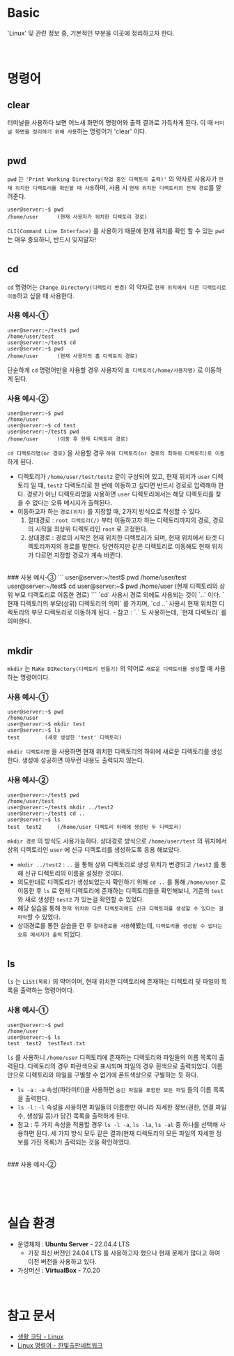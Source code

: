 # Basic
'Linux' 및 관련 정보 중, 기본적인 부분을 이곳에 정리하고자 한다.<br/><br/><br/>

# 명령어
## clear
터미널을 사용하다 보면 어느새 화면이 명령어와 출력 결과로 가득차게 된다. 이 때 `터미널 화면을 정리하기 위해 사용`하는 명령어가 'clear' 이다.<br/><br/>

## pwd
`pwd` 는 `'Print Working Directory(작업 중인 디렉토리 출력)'` 의 약자로 사용자가 `현재 위치한 디렉토리를 확인할 때 사용`하며, 사용 시 `현재 위치한 디렉토리의 전체 경로`를 알려준다.<br/>
```
user@server:~$ pwd
/home/user		(현재 사용자가 위치한 디렉토리 경로)
```
`CLI(Command Line Interface)` 를 사용하기 때문에 현재 위치를 확인 할 수 있는 `pwd` 는 매우 중요하니, 반드시 잊지말자!<br/><br/>

## cd
`cd` 명령어는 `Change Directory(디렉토리 변경)` 의 약자로 `현재 위치에서 다른 디렉토리로 이동`하고 싶을 때 사용한다.<br/>
### 사용 예시-①
```
user@server:~/test$ pwd
/home/user/test
user@server:~/test$ cd
user@server:~$ pwd
/home/user		(현재 사용자의 홈 디렉토리 경로)
```
단순하게 `cd` 명령어만을 사용할 경우 사용자의 `홈 디렉토리(/home/사용자명)` 로 이동하게 된다.<br/>
### 사용 예시-②
```
user@server:~$ pwd
/home/user
user@server:~$ cd test
user@server:~/test$ pwd
/home/user		(이동 후 현재 디렉토리 경로)
```
`cd 디렉토리명(or 경로)` 을 사용할 경우 `하위 디렉토리(or 경로의 최하위 디렉토리)로 이동` 하게 된다. 
- 디렉토리가 `/home/user/test/test2` 같이 구성되어 있고, 현재 위치가 `user` 디렉토리 일 때, `test2` 디렉토리로 한 번에 이동하고 싶다면 반드시 경로로 입력해야 한다. 경로가 아닌 디렉토리명을 사용하면 `user` 디렉토리에서는 해당 디렉토리를 찾을 수 없다는 오류 메시지가 출력된다.
- 이동하고자 하는 `경로(위치)` 를 지정할 때, 2가지 방식으로 작성할 수 있다.
	1. 절대경로 : `root 디렉토리(/)` 부터 이동하고자 하는 디렉토리까지의 경로, 경로의 시작을 최상위 디렉토리인 `root` 로 고정한다.
	2. 상대경로 : 경로의 시작은 현재 위치한 디렉토리가 되며, 현재 위치에서 타겟 디렉토리까지의 경로를 말한다. 당연하지만 같은 디렉토리로 이동해도 현재 위치가 다르면 지정할 경로가 계속 바뀐다.
<br/>
### 사용 예시-③
```
user@server:~/test$ pwd
/home/user/test
user@server:~/test$ cd
user@server:~$ pwd
/home/user		(현재 디렉토리의 상위 부모 디렉토리로 이동한 경로)
```
`cd` 사용시 경로 외에도 사용되는 것이 `..` 이다. `현재 디렉토리의 부모(상위) 디렉토리의 의미` 를 가지며, `cd ..` 사용시 현재 위치한 디렉토리의 부모 디렉토리로 이동하게 된다.
- 참고 : `.` 도 사용하는데, `현재 디렉토리` 를 의미한다.
<br/><br/>

## mkdir
`mkdir` 는 `MaKe DIRectory(디렉토리 만들기)` 의 약어로 `새로운 디렉토리를 생성`할 때 사용하는 명령어이다.<br/>
### 사용 예시-①
```
user@server:~$ pwd
/home/user
user@server:~$ mkdir test
user@server:~$ ls
test		(새로 생성한 'test' 디렉토리)	
```
`mkdir 디렉토리명` 을 사용하면 현재 위치한 디렉토리의 하위에 새로운 디렉토리를 생성한다. 생성에 성공하면 아무런 내용도 출력되지 않는다. 
<br/>
### 사용 예시-②
```
user@server:~/test$ pwd
/home/user/test
user@server:~/test$ mkdir ../test2
user@server:~/test$ cd ..
user@server:~$ ls
test  test2		(/home/user 디렉토리 아래에 생성된 두 디렉토리)	
```
`mkdir 경로` 의 방식도 사용가능하다. 상대경로 방식으로 `/home/user/test` 의 위치에서 상위 디렉토리인 `user` 에 신규 디렉토리를 생성하도록 응용 해보았다.
- `mkdir ../test2` : `..` 을 통해 상위 디렉토리로 생성 위치가 변경되고 `/test2` 를 통해 신규 디렉토리의 이름을 설정한 것이다.
- 의도한대로 디렉토리가 생성되었는지 확인하기 위해 `cd ..` 를 통해 `/home/user` 로 이동한 후 `ls` 로 현재 디렉토리에 존재하는 디렉토리들을 확인해보니, 기존의 `test` 와 새로 생성한 `test2` 가 있는걸 확인할 수 있었다.
- 해당 실습을 통해 `현재 위치와 다른 디렉토리에도 신규 디렉토리를 생성할 수 있다는 걸 파악`할 수 있었다.
- 상대경로를 통한 실습을 한 후 `절대경로를 사용`해봤는데, `디렉토리를 생성할 수 없다는 오류 메시지가 출력` 되었다.
<br/><br/>

## ls
`ls` 는 `LiSt(목록)` 의 약어이며, 현재 위치한 디렉토리에 존재하는 디렉토리 및 파일의 목록을 출력하는 명령어이다.<br/>
### 사용 예시-①
```
user@server:~$ pwd
/home/user
user@server:~$ ls
test  test2  testText.txt
```
`ls` 를 사용하니 `/home/user` 디렉토리에 존재하는 디렉토리와 파일들의 이름 목록이 출력된다. 디렉토리의 경우 파란색으로 표시되며 파일의 경우 흰색으로 출력되었다. 이름만으로 디렉토리와 파일을 구별할 수 없기에 폰트색상으로 구별하는 듯 하다.
- `ls -a` : `-a` 속성(파라미터)을 사용하면 `숨긴 파일을 포함한 모든 파일` 들의 이름 목록을 출력한다.
- `ls -l` : `-l` 속성을 사용하면 파일들의 이름뿐만 아니라 자세한 정보(권한, 연결 파일 수, 생성일 등)가 담긴 목록을 출력하게 된다.
- 참고 : 두 가지 속성을 적용할 경우 `ls -l -a`, `ls -la`, `ls -al` 중 하나를 선택해 사용하면 된다. 세 가지 방식 모두 같은 결과(현재 디렉토리의 모든 파일의 자세한 정보를 가진 목록)가 출력되는 것을 확인하였다.
<br/>
### 사용 예시-②

<br/><br/><br/>

# 실습 환경
- 운영체제 : __Ubuntu Server__ - 22.04.4 LTS
	- 가장 최신 버전인 24.04 LTS 를 사용하고자 했으나 현재 문제가 많다고 하여 이전 버전을 사용하고 있다.
- 가상머신 : __VirtualBox__ - 7.0.20
<br/><br/><br/>

# 참고 문서
- [생활 코딩 - Linux](https://www.inflearn.com/course/%EC%83%9D%ED%99%9C%EC%BD%94%EB%94%A9-%EB%A6%AC%EB%88%85%EC%8A%A4-%EA%B0%95%EC%A2%8C/dashboard)
- [Linux 명령어 - 한빛출판네트워크](https://www.hanbit.co.kr/channel/category/category_view.html?cms_code=CMS6390061632)